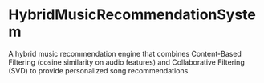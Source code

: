 # HybridMusicRecommendationSystem
A hybrid music recommendation engine that combines Content-Based Filtering (cosine similarity on audio features) and Collaborative Filtering (SVD) to provide personalized song recommendations.
